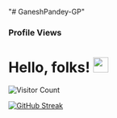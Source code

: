 "# GaneshPandey-GP" 
### Profile Views

# Hello, folks! <img src="https://raw.githubusercontent.com/GaneshPandey-GP/master/wave.gif" width="30px">




![Visitor Count](https://profile-counter.glitch.me/{GaneshPandey-GP}/count.svg)


[![GitHub Streak](https://github-readme-streak-stats.herokuapp.com/?user=GaneshPandey-GP&theme=highcontrast)](https://github.com/GaneshPandey-GP/github-readme-streak-stats)
